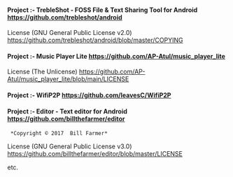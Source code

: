 #### Project :- TrebleShot - FOSS File & Text Sharing Tool for Android https://github.com/trebleshot/android
License (GNU General Public License v2.0) https://github.com/trebleshot/android/blob/master/COPYING

#### Project :- Music Player Lite https://github.com/AP-Atul/music_player_lite
License (The Unlicense) https://github.com/AP-Atul/music_player_lite/blob/main/LICENSE

#### Project :- WifiP2P https://github.com/leavesC/WifiP2P

#### Project :- Editor - Text editor for Android https://github.com/billthefarmer/editor
     *Copyright © 2017  Bill Farmer*
License (GNU General Public License v3.0) https://github.com/billthefarmer/editor/blob/master/LICENSE

etc.
